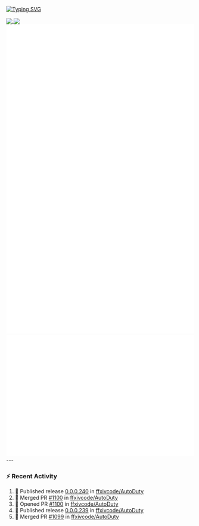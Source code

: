 [![Typing SVG](https://readme-typing-svg.demolab.com?font=Fira+Code&duration=1000&pause=1000&multiline=true&repeat=false&width=435&lines=Simon+Latusek+%7C+Gameplay+Engineer)](https://git.io/typing-svg)

<a href="https://github.com/anuraghazra/github-readme-stats">
  <img height=200 align="center" src="https://github-readme-stats.vercel.app/api?username=erdelf&theme=radical" />
</a>
<a href="https://github.com/anuraghazra/convoychat">
  <img height=200 align="center" src="https://streak-stats.demolab.com?user=erdelf&theme=radical&mode=weekly" />
</a>

<picture>
  <img src="/github-metrics.svg" alt="Metrics">
</picture>

<picture>
  <img src="/github-metrics-achievements.svg" alt="Achievements">
</picture>
---

### :zap: Recent Activity
<!--START_SECTION:activity-->
1. 🚀 Published release [0.0.0.240](https://github.com/ffxivcode/AutoDuty/releases/tag/0.0.0.240) in [ffxivcode/AutoDuty](https://github.com/ffxivcode/AutoDuty)
2. 🎉 Merged PR [#1100](https://github.com/ffxivcode/AutoDuty/pull/1100) in [ffxivcode/AutoDuty](https://github.com/ffxivcode/AutoDuty)
3. 💪 Opened PR [#1100](https://github.com/ffxivcode/AutoDuty/pull/1100) in [ffxivcode/AutoDuty](https://github.com/ffxivcode/AutoDuty)
4. 🚀 Published release [0.0.0.239](https://github.com/ffxivcode/AutoDuty/releases/tag/0.0.0.239) in [ffxivcode/AutoDuty](https://github.com/ffxivcode/AutoDuty)
5. 🎉 Merged PR [#1099](https://github.com/ffxivcode/AutoDuty/pull/1099) in [ffxivcode/AutoDuty](https://github.com/ffxivcode/AutoDuty)
<!--END_SECTION:activity-->

<!--
**erdelf/erdelf** is a ✨ _special_ ✨ repository because its `README.md` (this file) appears on your GitHub profile.

Here are some ideas to get you started:

- 🔭 I’m currently working on ...
- 🌱 I’m currently learning ...
- 👯 I’m looking to collaborate on ...
- 🤔 I’m looking for help with ...
- 💬 Ask me about ...
- 📫 How to reach me: ...
- 😄 Pronouns: ...
- ⚡ Fun fact: ...
-->
